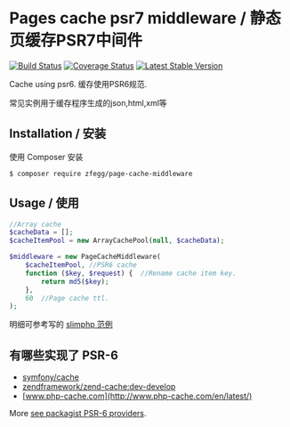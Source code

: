 Pages cache psr7 middleware / 静态页缓存PSR7中间件
=================================================

[![Build Status](https://travis-ci.org/zfegg/page-cache-middleware.png)](https://travis-ci.org/zfegg/page-cache-middleware)
[![Coverage Status](https://coveralls.io/repos/github/zfegg/page-cache-middleware/badge.svg?branch=master)](https://coveralls.io/github/zfegg/page-cache-middleware?branch=master)
[![Latest Stable Version](https://poser.pugx.org/zfegg/page-cache-middleware/v/stable.png)](https://packagist.org/packages/zfegg/page-cache-middleware)

Cache using psr6.
缓存使用PSR6规范.

常见实例用于缓存程序生成的json,html,xml等

## Installation / 安装

使用 Composer 安装

~~~
$ composer require zfegg/page-cache-middleware
~~~

## Usage / 使用

~~~php
//Array cache
$cacheData = [];
$cacheItemPool = new ArrayCachePool(null, $cacheData);

$middleware = new PageCacheMiddleware(
    $cacheItemPool, //PSR6 cache
    function ($key, $request) {  //Rename cache item key.
        return md5($key);
    },
    60  //Page cache ttl.
);
~~~

明细可参考写的 [slimphp 范例](examples/)

## 有哪些实现了 PSR-6

* [symfony/cache](https://github.com/symfony/cache) 
* [zendframework/zend-cache:dev-develop](https://github.com/zendframework/zend-cache/tree/develop)
* [www.php-cache.com](http://www.php-cache.com/en/latest/)

More [see packagist PSR-6 providers](https://packagist.org/providers/psr/cache-implementation). 

